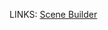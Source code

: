 LINKS:
[Scene Builder](https://download2.gluonhq.com/scenebuilder/21.0.0/install/win/SceneBuilder-21.0.0.msi)
